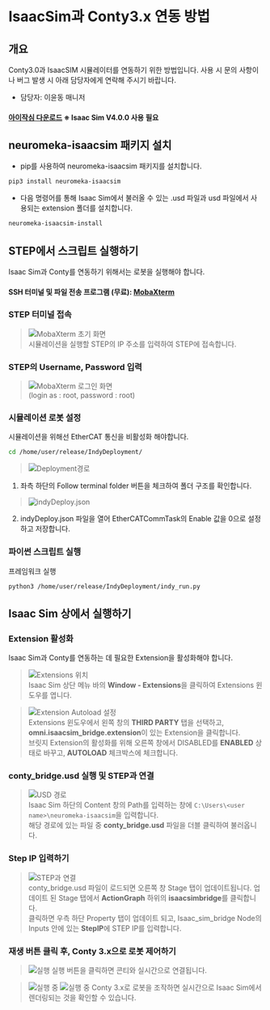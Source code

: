 # IsaacSim과 Conty3.x 연동 방법

## 개요

Conty3.0과 IsaacSIM 시뮬레이터를 연동하기 위한 방법입니다. 사용 시 문의 사항이나 버그 발생 시 아래 담당자에게 연락해 주시기 바랍니다.

* 담당자: 이윤동 매니저

#### [아이작심 다운로드](https://docs.omniverse.nvidia.com/isaacsim/latest/installation/index.html) ※ Isaac Sim V4.0.0 사용 필요

## neuromeka-isaacsim 패키지 설치
* pip를 사용하여 neuromeka-isaacsim 패키지를 설치합니다.
```bash
pip3 install neuromeka-isaacsim
```
* 다음 명령어를 통해 Isaac Sim에서 불러올 수 있는 .usd 파일과 usd 파일에서 사용되는 extension 폴더를 설치합니다.
```bash
neuromeka-isaacsim-install
```

## STEP에서 스크립트 실행하기

Isaac Sim과 Conty를 연동하기 위해서는 로봇을 실행해야 합니다.

#### SSH 터미널 및 파일 전송 프로그램 (무료): [MobaXterm](https://mobaxterm.mobatek.net/download-home-edition.html)

### STEP 터미널 접속
>![MobaXterm 초기 화면](https://s3.ap-northeast-2.amazonaws.com/internal.neuromeka.com/images/coppeliasim/MobaXterm_SSH_%EC%97%B0%EA%B2%B0.png)  
시뮬레이션을 실행할 STEP의 IP 주소를 입력하여 STEP에 접속합니다.

### STEP의 Username, Password 입력
>![MobaXterm 로그인 화면](https://s3.ap-northeast-2.amazonaws.com/internal.neuromeka.com/images/coppeliasim/ID_PW.png)  
(login as : root, password : root)

### 시뮬레이션 로봇 설정
시뮬레이션을 위해선 EtherCAT 통신을 비활성화 해야합니다.
```bash
cd /home/user/release/IndyDeployment/
```
>![Deployment경로](https://s3.ap-northeast-2.amazonaws.com/internal.neuromeka.com/images/coppeliasim/Deployment%EA%B2%BD%EB%A1%9C.png)  
1. 좌측 하단의 Follow terminal folder 버튼을 체크하여 폴더 구조를 확인합니다.

>![indyDeploy.json](https://s3.ap-northeast-2.amazonaws.com/internal.neuromeka.com/images/coppeliasim/indyDeploy_json.png)
2. indyDeploy.json 파일을 열어 EtherCATCommTask의 Enable 값을 0으로 설정하고 저장합니다.  



### 파이썬 스크립트 실행
프레임워크 실행
```bash
python3 /home/user/release/IndyDeployment/indy_run.py  
```

## Isaac Sim 상에서 실행하기

### Extension 활성화
Isaac Sim과 Conty를 연동하는 데 필요한 Extension을 활성화해야 합니다.

>![Extensions 위치](https://s3.ap-northeast-2.amazonaws.com/internal.neuromeka.com/images/isaacsim/extensions+%EC%9C%84%EC%B9%98.png)  
Isaac Sim 상단 메뉴 바의 **Window - Extensions**을 클릭하여 Extensions 윈도우를 엽니다.

>![Extension Autoload 설정](https://s3.ap-northeast-2.amazonaws.com/internal.neuromeka.com/images/isaacsim/extension+autoload+%EC%84%A4%EC%A0%95.png)  
Extensions 윈도우에서 왼쪽 창의 **THIRD PARTY** 탭을 선택하고, **omni.isaacsim_bridge.extension**이 있는 Extension을 클릭합니다.  
브릿지 Extension의 활성화를 위해 오른쪽 창에서 DISABLED를 **ENABLED** 상태로 바꾸고, **AUTOLOAD** 체크박스에 체크합니다.

### conty_bridge.usd 실행 및 STEP과 연결
>![USD 경로](https://s3.ap-northeast-2.amazonaws.com/internal.neuromeka.com/images/isaacsim/USD+%EA%B2%BD%EB%A1%9C+%EC%B0%BE%EA%B8%B0.png)  
Isaac Sim 하단의 Content 창의 Path를 입력하는 창에 `C:\Users\<user name>\neuromeka-isaacsim`을 입력합니다.  
해당 경로에 있는 파일 중 **conty_bridge.usd** 파일을 더블 클릭하여 불러옵니다.

### Step IP 입력하기
>![STEP과 연결](https://s3.ap-northeast-2.amazonaws.com/internal.neuromeka.com/images/isaacsim/USD+%EC%8B%A4%ED%96%89+%EC%9D%B4%ED%9B%84+STEP+IP+input.png)  
conty_bridge.usd 파일이 로드되면 오른쪽 창 Stage 탭이 업데이트됩니다.
업데이트 된 Stage 탭에서 **ActionGraph** 하위의 **isaacsimbridge**를 클릭합니다.  
클릭하면 우측 하단 Property 탭이 업데이트 되고, Isaac_sim_bridge Node의 Inputs 안에 있는 **StepIP**에 STEP IP를 입력합니다.

### 재생 버튼 클릭 후, Conty 3.x으로 로봇 제어하기
>![실행](https://s3.ap-northeast-2.amazonaws.com/internal.neuromeka.com/images/isaacsim/%EC%8B%A4%ED%96%89.png)
실행 버튼을 클릭하면 콘티와 실시간으로 연결됩니다.

>![실행 중](https://s3.ap-northeast-2.amazonaws.com/internal.neuromeka.com/images/isaacsim/%EC%8B%A4%ED%96%89+%EC%A4%91.png) ![실행 중](https://s3.ap-northeast-2.amazonaws.com/internal.neuromeka.com/images/isaacsim/Conty+3.x+%EB%A1%9C%EB%B4%87+%EC%A0%9C%EC%96%B4.jpg)
Conty 3.x로 로봇을 조작하면 실시간으로 Isaac Sim에서 렌더링되는 것을 확인할 수 있습니다.
